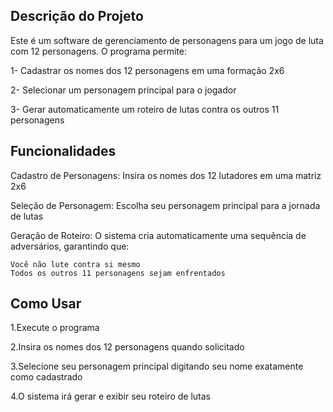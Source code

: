 ## Descrição do Projeto

Este é um software de gerenciamento de personagens para um jogo de luta com 12 personagens. 
O programa permite:

1- Cadastrar os nomes dos 12 personagens em uma formação 2x6

2- Selecionar um personagem principal para o jogador

3- Gerar automaticamente um roteiro de lutas contra os outros 11 personagens

<h2>Funcionalidades</h2>

Cadastro de Personagens: Insira os nomes dos 12 lutadores em uma matriz 2x6

Seleção de Personagem: Escolha seu personagem principal para a jornada de lutas

Geração de Roteiro: O sistema cria automaticamente uma sequência de adversários, garantindo que:

    Você não lute contra si mesmo
    Todos os outros 11 personagens sejam enfrentados

<h2>Como Usar</h2>

1.Execute o programa

2.Insira os nomes dos 12 personagens quando solicitado

3.Selecione seu personagem principal digitando seu nome exatamente como cadastrado

4.O sistema irá gerar e exibir seu roteiro de lutas
